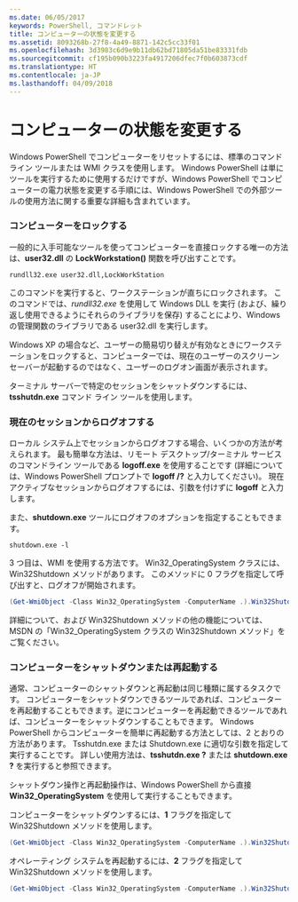 ```yaml
---
ms.date: 06/05/2017
keywords: PowerShell, コマンドレット
title: コンピューターの状態を変更する
ms.assetid: 8093268b-27f8-4a49-8871-142c5cc33f01
ms.openlocfilehash: 3d3983c6d9e9b11db62bd71805da51be83331fdb
ms.sourcegitcommit: cf195b090b3223fa4917206dfec7f0b603873cdf
ms.translationtype: HT
ms.contentlocale: ja-JP
ms.lasthandoff: 04/09/2018
---
```

# <a name="changing-computer-state"></a>コンピューターの状態を変更する

Windows PowerShell でコンピューターをリセットするには、標準のコマンド ライン ツールまたは WMI クラスを使用します。 Windows PowerShell は単にツールを実行するために使用するだけですが、Windows PowerShell でコンピューターの電力状態を変更する手順には、Windows PowerShell での外部ツールの使用方法に関する重要な詳細も含まれています。

### <a name="locking-a-computer"></a>コンピューターをロックする

一般的に入手可能なツールを使ってコンピューターを直接ロックする唯一の方法は、**user32.dll** の **LockWorkstation()** 関数を呼び出すことです。

```
rundll32.exe user32.dll,LockWorkStation
```

このコマンドを実行すると、ワークステーションが直ちにロックされます。 このコマンドでは、*rundll32.exe* を使用して Windows DLL を実行 (および、繰り返し使用できるようにそれらのライブラリを保存) することにより、Windows の管理関数のライブラリである user32.dll を実行します。

Windows XP の場合など、ユーザーの簡易切り替えが有効なときにワークステーションをロックすると、コンピューターでは、現在のユーザーのスクリーン セーバーが起動するのではなく、ユーザーのログオン画面が表示されます。

ターミナル サーバーで特定のセッションをシャットダウンするには、**tsshutdn.exe** コマンド ライン ツールを使用します。

### <a name="logging-off-the-current-session"></a>現在のセッションからログオフする

ローカル システム上でセッションからログオフする場合、いくつかの方法が考えられます。 最も簡単な方法は、リモート デスクトップ/ターミナル サービスのコマンドライン ツールである **logoff.exe** を使用することです (詳細については、Windows PowerShell プロンプトで **logoff /?** と入力してください)。 現在アクティブなセッションからログオフするには、引数を付けずに **logoff** と入力します。

また、**shutdown.exe** ツールにログオフのオプションを指定することもできます。

```
shutdown.exe -l
```

3 つ目は、WMI を使用する方法です。 Win32_OperatingSystem クラスには、Win32Shutdown メソッドがあります。 このメソッドに 0 フラグを指定して呼び出すと、ログオフが開始されます。

```powershell
(Get-WmiObject -Class Win32_OperatingSystem -ComputerName .).Win32Shutdown(0)
```

詳細について、および Win32Shutdown メソッドの他の機能については、MSDN の「Win32_OperatingSystem クラスの Win32Shutdown メソッド」をご覧ください。

### <a name="shutting-down-or-restarting-a-computer"></a>コンピューターをシャットダウンまたは再起動する

通常、コンピューターのシャットダウンと再起動は同じ種類に属するタスクです。 コンピューターをシャットダウンできるツールであれば、コンピューターを再起動することもできます。逆にコンピューターを再起動できるツールであれば、コンピューターをシャットダウンすることもできます。 Windows PowerShell からコンピューターを簡単に再起動する方法としては、2 とおりの方法があります。 Tsshutdn.exe または Shutdown.exe に適切な引数を指定して実行することです。 詳しい使用方法は、**tsshutdn.exe ?** または **shutdown.exe ?** を実行すると参照できます。

シャットダウン操作と再起動操作は、Windows PowerShell から直接 **Win32_OperatingSystem** を使用して実行することもできます。

コンピューターをシャットダウンするには、**1** フラグを指定して Win32Shutdown メソッドを使用します。

```powershell
(Get-WmiObject -Class Win32_OperatingSystem -ComputerName .).Win32Shutdown(1)
```

オペレーティング システムを再起動するには、**2** フラグを指定して Win32Shutdown メソッドを使用します。

```powershell
(Get-WmiObject -Class Win32_OperatingSystem -ComputerName .).Win32Shutdown(2)
```